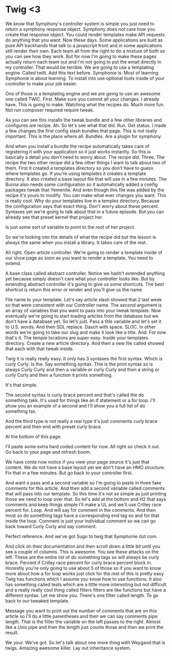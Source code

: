# Twig <3

We know that Symphony's controller system is simple you just need to return a
symphony response object. Symphony does not care how you create that response
object. You could render templates make API requests do anything that you want.
Now these days. Some applications are built as pure API backhands that talk to
a javascript front and in some applications still render their own. Each team
all from the right to do a mixture of both so you can see how they work. But
for now I'm going to make these pages actually return each team out and I'm not
going to put the email directly in my controller. That would be terrible. We
are going to use a templating engine. Called twitt. Add this text before.
Symphonie is. Most of learning Symphonie is about learning. To install into use
optional tools inside of your controller to make your job easier.

One of those is a templating engine and we are going to use an awesome one
called TWIC. First. Make sure you commit all your changes. I already have. This
is going to make. Watching what the recipes do. Much more fun. Not run composer
required require tweak.

As you can see this installs the tweak bundle and a few other libraries and
configures are recipe. Ah. So let's see what that did. Run. Get status. I made
a few changes the first config slash bundles that page. This is not really
important. This is the place where all. Bundles. Are a plugin for symphony.

And when you install a bundle the recipe automatically takes care of
registering it with your application so it just works instantly. So this is
basically a detail you don't need to worry about. The recipe did. Three. The
recipe the two other recipe did a few other things I want to talk about two of
them. First it created a templates directory so you don't have to guess where
templates go. If you're using templates it creates a template directory. It
also created a base layout file that will use in a few minutes. The Bunna also
needs some configuration so it automatically added a config packages tweak that
Yemenite. And even though this file was added by the recipe it's yours to
modify. You can make what ever changes you want. This is really cool. Why do
your templates live in a temples directory. Because the configuration says that
exact thing. Don't worry about these percent. Syntaxes yet we're going to talk
about that in a future episode. But you can already see that preset kernel that
project her.

Is just some sort of variable to point to the root of her project.

So we're looking into the details of what the recipe did but the lesson is
always the same when you install a library. It takes care of the rest.

All right. Open article controller. We're going to render a template inside of
our show page as soon as you want to render a template. You need to extend.

A base class called abstract controller. Notice we hadn't extended anything yet
because simply doesn't care what your controller looks like. But by extending
abstract controller it's going to give us some shortcuts. The best shortcut is
return this error or render and you'll give us the name.

File name to your template. Let's say article slash showed that 2 last week so
that were consistent with our Controller name. The second argument is an array
of variables that you want to pass into your tweak template. Now eventually
we're going to start loading articles from the database but we don't have a
database yet. So let's just. Pass a title variable and let's set it to U.S.
words. And then SDL replace. Dasch with space. SLOC. In other words we're going
to take our slug and make it look like a title. And. For now that's it. The
temple locations are super easy. Inside your templates directory. Create a new
article directory. And then a new file called showed that each with that tweak
inside.

Twig it is really really easy. It only has 3 syntaxes the first syntax. Which
is curly Curly. Is the. Say something syntax. This is the print syntax so is
always Curly Curly and then a variable or curly Curly and then a string or
curly Curly and then a function it prints something.

It's that simple.

The second syntax is curly brace percent and that's called the do something
takk. It's used for things like an if statement or a for loop. I'll show you an
example of a second and I'll show you a full list of do something tax.

And the third type is not really a real type it's just comments curly brace
percent and then end with preset curly brace.

At the bottom of this page.

I'll paste some extra hard coded content for now. All right so check it out. Go
back to your page and refresh boom.

We have conta now notice if you view your page source it's just that content.
We do not have a base layout yet we don't have an HMO structure. Fix that in a
few minutes. But go back to your controller first.

And want a pass and a second variable so I'm going to paste in three fake
comments for this article. And then add a second variable called comments that
will pass into our template. So this time it's not as simple as just printing
those we need to loop over that. So let's add at the bottom and H2 that says
comments and keep things simple I'll make a UL and we'll use Crilley race
percent for. Loop. And will say for comment in the comments. And then most so
do something tags have a corresponding end tag so and for that inside the loop.
Comment is just your individual comment so we can go back toward Curly Curly
and say comment.

Perfect reference. And we've got Sugo to twig that Symphonie dot com.

And click on their documentation and then scroll down a little bit until you
see a couple of columns. This is awesome. You see these attacks on the left.
These are the entire list of do something tags so will always be curly brace.
Percent if Crilley race percent for curly brace percent block in. Honestly
you're only going to use about 5 of those so if you want to know more about how
a for loop works just click for the rest of this is pretty easy Twig has
functions which I assume you know how to use functions. It also has something
called tests which are a little more interesting but not difficult and a really
really cool thing called filters filters are like functions but have a
different syntax. Let me show you. There's one filter called length. To go back
to our tweaked template.

Message you want to print out the number of comments that are on this article
so I'll do a little parentheses and then we can say comments pipe length. That
is the filter the variable on the left passes to the right. Almost like a Unix
pipe and then the length just counts those and then we print the result.

We your. We've got. So let's talk about one more thing with Weygand that is
twigs. Amazing awesome killer. Lay out inheritance system.
